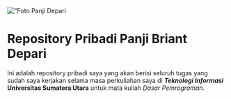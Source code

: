 !["Foto Panji Depari]("https://mahasiswa.usu.ac.id/api/files/photos/241402034.png")

# Repository Pribadi Panji Briant Depari

Ini adalah repository pribadi saya yang akan berisi seluruh tugas yang sudah saya kerjakan selama masa perkuliahan saya di ***Teknologi Informasi* Universitas Sumatera Utara** untuk mata kuliah *Dasar Pemrograman*.
